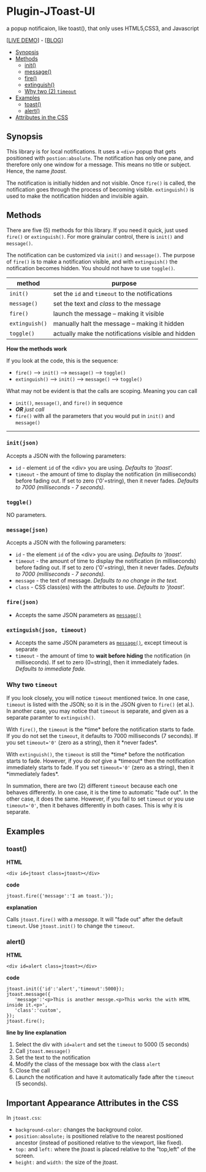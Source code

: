 # Plugin-JToast-UI
a popup notificaion, like toast(), that only uses HTML5,CSS3, and Javascript

[[LIVE DEMO]()] - [[BLOG]()]

- [Synopsis](#synopsis)
- [Methods](#methods)
  - [init()](#init)
  - [message()](#message)
  - [fire()](#fire)
  - [extinguish()](#extinguish)
  - [Why two (2) `timeout`](#timeout)
- [Examples](#examples)
  - [toast()](#fire)
  - [alert()](#alert)
- [Attributes in the CSS](#attrib)

## <a name=synopsis>Synopsis</a> ##

This library is for local notifications. It uses a `<div>` popup that gets positioned with `postion:absolute`. The notification has only one pane, and therefore only one window for a message. This means no title or subject. Hence, the name *jtoast*.

The notification is initially hidden and not visible. Once `fire()` is called, the notification goes through the process of becoming visible. `extinguish()` is used to make the notification hidden and invisible again.

## <a name=method>Methods</a> ##

There are five (5) methods for this library. If you need it quick, just used `fire()` or `extinguish()`. For more grainular control, there is `init()` and `message()`.

The notification can be customized via `init()` and `message()`. The purpose of `fire()` is to make a notification visible, and with `extinguish()` the notification becomes hidden. You should not have to use `toggle()`.

method         |  purpose
---------------|-----------
`init()`       | set the `id` and `timeout` to the notifications 
`message()`    | set the text and *class* to the message
`fire()`       | launch the message &ndash; making it visible
`extinguish()` | manually halt the message &ndash; making it hidden
`toggle()`     | actually make the notifications visible and hidden

**How the methods work**

If you look at the code, this is the sequence:

- `fire()` &mdash;> `init()` &mdash;> `message()` &mdash;> `toggle()`
- `extinguish()` &mdash;> `init()` &mdash;> `message()` &mdash;> `toggle()`

What may not be evident is that the calls are scoping. Meaning you can call

- `init()`, `message()`, and `fire()` in sequence
- **_OR_** *just call*
- `fire()` with all the parameters that you would put in `init()` and `message()`

----
### <a name=init>`init(json)`</a> ###
Accepts a JSON with the following parameters:

- `id` - element `id` of the &lt;div&gt; you are using. *Defaults to 'jtoast'.*
- `timeout` - the amount of time to display the notification (in milliseconds) before fading out. If set to zero ('0'=string), then it never fades.  *Defaults to 7000 (milliseconds - 7 seconds).*

### `toggle()` ###
NO parameters.

### <a name=message>`message(json)`</a> ###
Accepts a JSON with the following parameters:

- `id` - the element `id` of the &lt;div&gt; you are using. *Defaults to 'jtoast'.*
- `timeout` - the amount of time to display the notification (in milliseconds) before fading out. If set to zero ('0'=string), then it never fades.  *Defaults to 7000 (milliseconds - 7 seconds).*
- `message` - the text of message. *Defaults to no change in the text.*
- `class` - CSS class(es) with the attributes to use. *Defaults to 'jtoast'.*

### <a name=fire>`fire(json)`</a> ###

- Accepts the same JSON parameters as [`message()`](#message)

### <a name=extinguish>`extinguish(json, timeout)`</a> ###

- Accepts the same JSON parameters as [`message()`](#message), except timeout is separate
- `timeout` - the amount of time to **wait before hiding** the notification (in milliseconds). If set to zero (0=string), then it immediately fades. *Defaults to immediate fade.*

### <a name=timeout>Why two `timeout`</a> ###

If you look closely, you will notice `timeout` mentioned twice. In one case, `timeout` is listed with the JSON; so it is in the JSON given to `fire()` (et al.). In another case, you may notice that `timeout` is separate, and given as a separate paramter to `extinguish()`.

With `fire()`, the `timeout` is the \*time\* before the notification starts to fade. If you do not set the `timeout`, it defaults to 7000 milliseconds (7 seconds). If you set `timeout='0'` (zero as a string), then it \*never fades\*.

With `extinguish()`, the `timeout` is still the \*time\* before the notification starts to fade. However, if you do *not* give a \*timeout\* then the notification immediately starts to fade.  If you set `timeout='0'` (zero as a string), then it \*immediately fades\*.

In summation, there are two (2) different `timeout` because each one behaves differently. In one case, it is the time to automatic "fade out". In the other case, it does the same. However, if you fail to set `timeout` or you use `timeout='0'`, then it behaves differently in both cases. This is why it is separate.

## <a name=examples>Examples</a> ##

### <a name=toast>toast()</a> ###

**HTML**

    <div id=jtoast class=jtoast></div>

**code**

    jtoast.fire({'message':'I am toast.'});

**explanation**

Calls `jtoast.fire()` with a *message*. It will "fade out" after the default `timeout`. Use `jtoast.init()` to change the `timeout`.

### <a name=alert>alert()</a> ###

**HTML**

    <div id=alert class=jtoast></div>

**code**

    jtoast.init({'id':'alert','timeout':5000});
    jtoast.message({
       'message':'<p>This is another messge.<p>This works the with HTML inside it.<p>',
       'class':'custom',
    });
    jtoast.fire();

**line by line explanation**

1. Select the div with `id=alert` and set the `timeout` to 5000 (5 seconds)
2. Call `jtoast.message()`
3. Set the text to the notification
4. Modify the class of the message box with the class `alert`
5. Close the call
6. Launch the notification and have it automatically fade after the `timeout` (5 seconds).

## <a name=attrib>Important Appearance Attributes in the CSS</a> ##

In `jtoast.css`:

- `background-color:` changes the background color.
- `position:absolute;` is positioned relative to the nearest positioned ancestor (instead of positioned relative to the viewport, like fixed).
- `top:` and `left:` where the jtoast is placed relative to the "top,left" of the screen.
- `height:` and `width:` the size of the jtoast.
